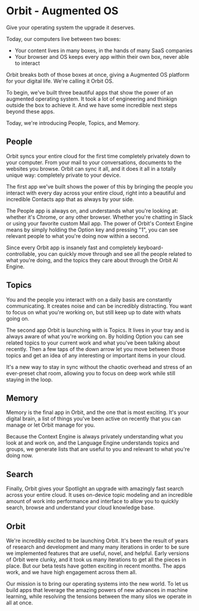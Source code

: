 # Orbit - Augmented OS

Give your operating system the upgrade it deserves.

Today, our computers live between two boxes:

- Your content lives in many boxes, in the hands of many SaaS companies
- Your browser and OS keeps every app within their own box, never able to interact

Orbit breaks both of those boxes at once, giving a Augmented OS platform for your digital life. We're calling it Orbit OS.

To begin, we've built three beautiful apps that show the power of an augmented operating system. It took a lot of engineering and thinkign outside the box to achieve it. And we have some incredible next steps beyond these apps.

Today, we're introducing People, Topics, and Memory.

## People

Orbit syncs your entire cloud for the first time completely privately down to your computer. From your mail to your conversations, documents to the websites you browse. Orbit can sync it all, and it does it all in a totally unique way: completely private to your device.

The first app we've built shows the power of this by bringing the people you interact with every day across your entire cloud, right into a beautiful and incredible Contacts app that as always by your side.

The People app is always on, and understands what you're looking at: whether it's Chrome, or any other browser. Whether you're chatting in Slack or using your favorite custom Mail app. The power of Orbit's Context Engine means by simply holding the Option key and pressing "1", you can see relevant people to what you're doing now within a second.

Since every Orbit app is insanely fast and completely keyboard-controllable, you can quickly move through and see all the people related to what you're doing, and the topics they care about through the Orbit AI Engine.

## Topics

You and the people you interact with on a daily basis are constantly communicating. It creates noise and can be incredibly distracting. You want to focus on what you're working on, but still keep up to date with whats going on.

The second app Orbit is launching with is Topics. It lives in your tray and is always aware of what you're working on. By holding Option you can see related topics to your current work and what you've been talking about recently. Then a few taps of the down arrow let you move between those topics and get an idea of any interesting or important items in your cloud.

It's a new way to stay in sync without the chaotic overhead and stress of an ever-preset chat room, allowing you to focus on deep work while still staying in the loop.

## Memory

Memory is the final app in Orbit, and the one that is most exciting. It's your digital brain, a list of things you've been active on recently that you can manage or let Orbit manage for you.

Because the Context Engine is always privately understanding what you look at and work on, and the Language Engine understands topics and groups, we generate lists that are useful to you and relevant to what you're doing now.

## Search

Finally, Orbit gives your Spotlight an upgrade with amazingly fast search across your entire cloud. It uses on-device topic modeling and an incredible amount of work into performance and interface to allow you to quickly search, browse and understand your cloud knowledge base.

## Orbit

We're incredibly excited to be launching Orbit. It's been the result of years of research and development and many many iterations in order to be sure we implemented features that are useful, novel, and helpful. Early versions of Orbit were clunky, and it took us many iterations to get all the pieces in place. But our beta tests have gotten exciting in recent months. The apps work, and we have high engagement across them all.

Our mission is to bring our operating systems into the new world. To let us build apps that leverage the amazing powers of new advances in machine learning, while resolving the tensions between the many silos we operate in all at once.
